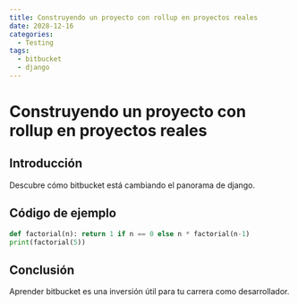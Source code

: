 ```yaml
---
title: Construyendo un proyecto con rollup en proyectos reales
date: 2028-12-16
categories:
  - Testing
tags:
  - bitbucket
  - django
---
```


# Construyendo un proyecto con rollup en proyectos reales

## Introducción

Descubre cómo bitbucket está cambiando el panorama de django.

## Código de ejemplo

```python
def factorial(n): return 1 if n == 0 else n * factorial(n-1)
print(factorial(5))
```

## Conclusión

Aprender bitbucket es una inversión útil para tu carrera como desarrollador.
